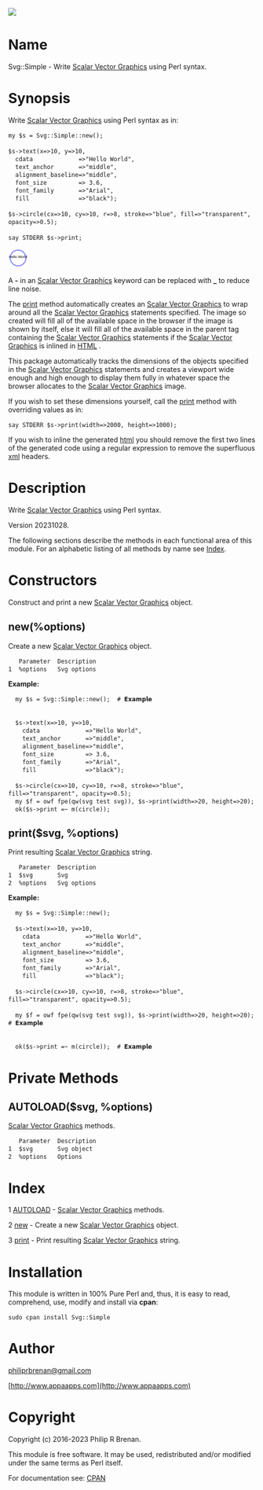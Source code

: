 <div>
    <p><a href="https://github.com/philiprbrenan/SvgSimple"><img src="https://github.com/philiprbrenan/SvgSimple/workflows/Test/badge.svg"></a>
</div>

# Name

Svg::Simple - Write [Scalar Vector Graphics](https://en.wikipedia.org/wiki/Scalable_Vector_Graphics) using Perl syntax.

# Synopsis

Write [Scalar Vector Graphics](https://en.wikipedia.org/wiki/Scalable_Vector_Graphics) using Perl syntax as in:

    my $s = Svg::Simple::new();

    $s->text(x=>10, y=>10,
      cdata             =>"Hello World",
      text_anchor       =>"middle",
      alignment_baseline=>"middle",
      font_size         => 3.6,
      font_family       =>"Arial",
      fill              =>"black");

    $s->circle(cx=>10, cy=>10, r=>8, stroke=>"blue", fill=>"transparent", opacity=>0.5);

    say STDERR $s->print;

<div>
    <img src="https://raw.githubusercontent.com/philiprbrenan/SvgSimple/main/lib/Svg/svg/test.svg">
</div>

A **-** in an [Scalar Vector Graphics](https://en.wikipedia.org/wiki/Scalable_Vector_Graphics)
keyword can be replaced with **\_** to reduce line noise.

The [print](https://metacpan.org/pod/print) method automatically creates an
[Scalar Vector Graphics](https://en.wikipedia.org/wiki/Scalable_Vector_Graphics) to wrap around
all the [Scalar Vector Graphics](https://en.wikipedia.org/wiki/Scalable_Vector_Graphics)
statements specified.  The image so created will fill all of the available
space in the browser if the image is shown by itself, else it will fill all of
the available space in the parent tag containing the
[Scalar Vector Graphics](https://en.wikipedia.org/wiki/Scalable_Vector_Graphics) statements if the
[Scalar Vector Graphics](https://en.wikipedia.org/wiki/Scalable_Vector_Graphics) is inlined in
[HTML](https://en.wikipedia.org/wiki/HTML) .

This package automatically tracks the dimensions of the objects specified in
the [Scalar Vector Graphics](https://en.wikipedia.org/wiki/Scalable_Vector_Graphics) statements
and creates a viewport wide enough and high enough to display them fully in
whatever space the browser allocates to the
[Scalar Vector Graphics](https://en.wikipedia.org/wiki/Scalable_Vector_Graphics) image.

If you wish to set these dimensions yourself, call the [print](https://metacpan.org/pod/print) method with
overriding values as in:

    say STDERR $s->print(width=>2000, height=>1000);

If you wish to inline the generated [html](https://en.wikipedia.org/wiki/HTML)
you should remove the first two lines of the generated code using a regular
expression to remove the superfluous [xml](https://en.wikipedia.org/wiki/XML)
headers.

# Description

Write [Scalar Vector Graphics](https://en.wikipedia.org/wiki/Scalable_Vector_Graphics) using Perl syntax.

Version 20231028.

The following sections describe the methods in each functional area of this
module.  For an alphabetic listing of all methods by name see [Index](#index).

# Constructors

Construct and print a new [Scalar Vector Graphics](https://en.wikipedia.org/wiki/Scalable_Vector_Graphics) object.

## new(%options)

Create a new [Scalar Vector Graphics](https://en.wikipedia.org/wiki/Scalable_Vector_Graphics) object.

       Parameter  Description
    1  %options   Svg options

**Example:**

      my $s = Svg::Simple::new();  # 𝗘𝘅𝗮𝗺𝗽𝗹𝗲

    
      $s->text(x=>10, y=>10,
        cdata             =>"Hello World",
        text_anchor       =>"middle",
        alignment_baseline=>"middle",
        font_size         => 3.6,
        font_family       =>"Arial",
        fill              =>"black");
    
      $s->circle(cx=>10, cy=>10, r=>8, stroke=>"blue", fill=>"transparent", opacity=>0.5);
      my $f = owf fpe(qw(svg test svg)), $s->print(width=>20, height=>20);
      ok($s->print =~ m(circle));
    

## print($svg, %options)

Print resulting [Scalar Vector Graphics](https://en.wikipedia.org/wiki/Scalable_Vector_Graphics) string.

       Parameter  Description
    1  $svg       Svg
    2  %options   Svg options

**Example:**

      my $s = Svg::Simple::new();
    
      $s->text(x=>10, y=>10,
        cdata             =>"Hello World",
        text_anchor       =>"middle",
        alignment_baseline=>"middle",
        font_size         => 3.6,
        font_family       =>"Arial",
        fill              =>"black");
    
      $s->circle(cx=>10, cy=>10, r=>8, stroke=>"blue", fill=>"transparent", opacity=>0.5);
    
      my $f = owf fpe(qw(svg test svg)), $s->print(width=>20, height=>20);  # 𝗘𝘅𝗮𝗺𝗽𝗹𝗲

    
      ok($s->print =~ m(circle));  # 𝗘𝘅𝗮𝗺𝗽𝗹𝗲

    

# Private Methods

## AUTOLOAD($svg, %options)

[Scalar Vector Graphics](https://en.wikipedia.org/wiki/Scalable_Vector_Graphics) methods.

       Parameter  Description
    1  $svg       Svg object
    2  %options   Options

# Index

1 [AUTOLOAD](#autoload) - [Scalar Vector Graphics](https://en.wikipedia.org/wiki/Scalable_Vector_Graphics) methods.

2 [new](#new) - Create a new [Scalar Vector Graphics](https://en.wikipedia.org/wiki/Scalable_Vector_Graphics) object.

3 [print](#print) - Print resulting [Scalar Vector Graphics](https://en.wikipedia.org/wiki/Scalable_Vector_Graphics) string.

# Installation

This module is written in 100% Pure Perl and, thus, it is easy to read,
comprehend, use, modify and install via **cpan**:

    sudo cpan install Svg::Simple

# Author

[philiprbrenan@gmail.com](mailto:philiprbrenan@gmail.com)

[http://www.appaapps.com](http://www.appaapps.com)

# Copyright

Copyright (c) 2016-2023 Philip R Brenan.

This module is free software. It may be used, redistributed and/or modified
under the same terms as Perl itself.


For documentation see: [CPAN](https://metacpan.org/pod/Svg::Simple)